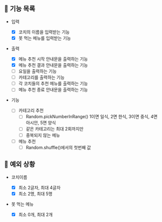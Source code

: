 ## 📄 기능 목록

- 입력

  - [x] 코치의 이름을 입력받는 기능
  - [x] 못 먹는 메뉴를 입력받는 기능

- 출력

  - [x] 메뉴 추천 시작 안내문을 출력하는 기능
  - [x] 메뉴 추천 결과 안내문을 출력하는 기능
  - [ ] 요일을 출력하는 기능
  - [ ] 카테고리를 출력하는 기능
  - [ ] 각 코치들의 추천 메뉴를 출력하는 기능
  - [ ] 메뉴 추천 종료 안내문을 출력하는 기능

- 기능
  - [ ] 카테고리 추천
    - [ ] Random.pickNumberInRange() 1이면 일식, 2면 한식, 3이면 중식, 4면 아시안, 5면 양식
    - [ ] 같은 카테고리는 최대 2회까지만
    - [ ] 중복되지 않는 메뉴
  - [ ] 메뉴 추천
    - [ ] Random.shuffle()에서의 첫번째 값

## 🎯 예외 상황

- 코치이름

  - [x] 최소 2글자, 최대 4글자
  - [x] 최소 2명, 최대 5명

- 못 먹는 메뉴
  - [x] 최소 0개, 최대 2개
